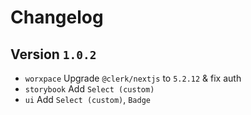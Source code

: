 # Changelog

## Version `1.0.2`

- `worxpace` Upgrade `@clerk/nextjs` to `5.2.12` & fix auth
- `storybook` Add `Select (custom)`
- `ui` Add `Select (custom)`, `Badge`
